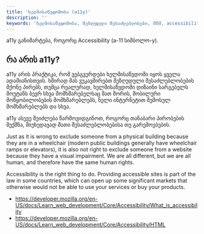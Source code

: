 ```yaml
---
title: 'ხელმისაწვდომობა (a11y)'
description: ''
keywords: 'ზელმისაწვდომობა, შეზღუდული შესაძლებლობები, შშმ, accessibility, accessible, a11y'
---
```


a11y განიმარტება, როგორც Accessibility (a-11 სიმბოლო-y).

## რა არის a11y?

a11y არის პრაქტიკა, რომ ვებგვერდები ხელმისაწვდომი იყოს ყველა ადამიანისთვის. ხშირად მას ვუკავშირებთ შეზღუდული
შესაძლებლობების მქონე პირებს, თუმცა რეალურად, ხელმისაწვდომი დიზაინი სარგებელს მოუტანს ბევრ
სხვა მომხმარებელსაც მათ შორის, მობილური მოწყობილობების მომხმარებლებს, ნელი ინტერნეტით შემოსულ მომხმარებლებს და სხვა.

a11y ასევე შეიძლება წარმოვიდგინოთ, როგორც თანაბარი პირობების შექმნა, მიუხედავად მათი შესაძლებლობებისა თუ გარემოებების.

<!-- TODO: გვჭირდება შემდეგი ნაწილი? -->

Just as it is wrong to exclude someone from a physical building because they are in a wheelchair (modern public buildings generally have wheelchair ramps or elevators),
it is also not right to exclude someone from a website because they have a visual impairment. We are all different, but we are all human, and therefore have the same human rights.

Accessibility is the right thing to do. Providing accessible sites is part of the law in some countries,
which can open up some significant markets that otherwise would not be able to use your services or buy your products.

- https://developer.mozilla.org/en-US/docs/Learn_web_development/Core/Accessibility/What_is_accessibility
- https://developer.mozilla.org/en-US/docs/Learn_web_development/Core/Accessibility/HTML
